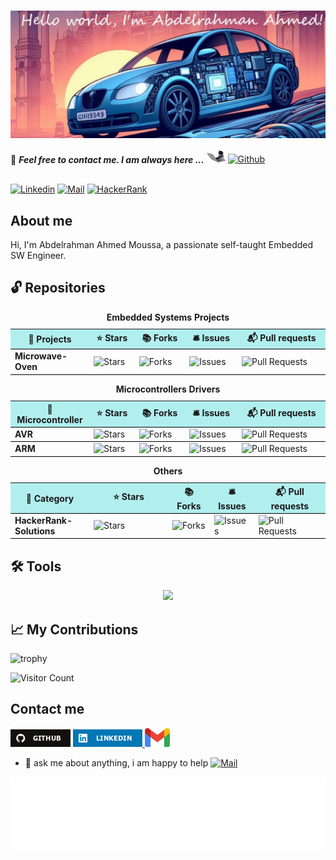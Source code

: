 <h1>
    <img align="center" src="assets/wellcome.jpg" >
</h1>

📝 ***Feel free to contact me. I am always here ...*** <img src="assets/giphy.gif" width="30">  [![Github](https://img.shields.io/github/followers/abd-elarhman?label=Followers&style=social)](https://github.com/abd-elarhman)
<br>

<br> [![Linkedin](https://img.shields.io/badge/LinkedIn-Abdelrahman%20Ahmed-blue?logo=Linkedin&logoColor=blue&labelColor=black)](https://www.linkedin.com/in/-abdelrahman-ahmed//) [![Mail](https://img.shields.io/badge/abdelrahman.ahmed0599@gmail.com-blue?logo=Gmail&logoColor=blue&labelColor=black)](mailto:abdelrahman.ahmed0599@gmail.com) [![HackerRank](https://img.shields.io/badge/HackerRank-abdelrahman_ah30-brightgreen?logo=HackerRank&logoColor=Green&labelColor=black)](https://www.hackerrank.com/profile/abdelrahman_ah30) </br>

## About me

Hi, I'm Abdelrahman Ahmed Moussa, a passionate self-taught Embedded SW Engineer.


## 🔓 Repositories

<table style="width:100%;">
  <caption><b> Embedded Systems Projects </b></caption>
  <colgroup>
    <col span="1" style="width:25%;">
  </colgroup>
  <thead>
    <tr style="border-bottom: 1.5px solid black; background-color: rgba(0, 204, 204, 0.3);">
      <th>🎁 Projects</th>
      <th>⭐ Stars</th>
      <th>📚 Forks</th>
      <th>🛎 Issues</th>
      <th>📬 Pull requests</th>
    </tr>
  </thead>
  <tbody>
     <tr style="border-bottom: 1.5px solid black;">
      <td><a href="https://github.com/abd-elarhman/Microwave-Oven" style="display:block; text-decoration:none;"><b>Microwave-Oven</b></a></td>
      <td><img alt="Stars" src="https://img.shields.io/github/stars/abd-elarhman/Microwave-Oven?style=flat-square&labelColor=343b41""/></td>
      <td><img alt="Forks" src="https://img.shields.io/github/forks/abd-elarhman/Microwave-Oven?style=flat-square&labelColor=343b41""/></td>
      <td><img alt="Issues" src="https://img.shields.io/github/issues/abd-elarhman/Microwave-Oven?style=flat-square&labelColor=343b41""/></td>
      <td><img alt="Pull Requests" src="https://img.shields.io/github/issues-pr/abd-elarhman/Microwave-Oven?style=flat-square&labelColor=343b41""/></td>
    </tr>
  </tbody>
</table>

<table style="width:100%;">
    <caption><b> Microcontrollers Drivers </b></caption>
  <colgroup>
    <col span="1" style="width:25%;">
  </colgroup>
  <thead>
  <thead>
    <tr style="border-bottom: 1.5px solid black; background-color: rgba(0, 204, 204, 0.3);">
      <th>🎁 Microcontroller</td>
      <th>⭐ Stars</td>
      <th>📚 Forks</td>
      <th>🛎 Issues</td>
      <th>📬 Pull requests</td>
    </tr>
  </thead>
  <tbody>
    <tr style="border-bottom: 1.5px solid black;">
      <td><a href="https://github.com/abd-elarhman/Atmega32-Drivers" style="display:block; text-decoration:none;"><b>AVR</b></a></td>
        <td><img alt="Stars" src="https://img.shields.io/github/stars/abd-elarhman/Atmega32-Drivers?style=flat-square&labelColor=343b41"/></td>
      <td><img alt="Forks" src="https://img.shields.io/github/forks/abd-elarhman/Atmega32-Drivers?style=flat-square&labelColor=343b41"/></td>
      <td><img alt="Issues" src="https://img.shields.io/github/issues/abd-elarhman/Atmega32-Drivers?style=flat-square&labelColor=343b41"/></td>
      <td><img alt="Pull Requests" src="https://img.shields.io/github/issues-pr/abd-elarhman/Atmega32-Drivers?style=flat-square&labelColor=343b41"/></td>
      </tr>
  </tbody>
  <tbody>
    <tr style="border-bottom: 1.5px solid black;">
      <td><a href="https://github.com/abd-elarhman/Arm-Cortex-M3" style="display:block; text-decoration:none;"><b>ARM</b></a></td>
        <td><img alt="Stars" src="https://img.shields.io/github/stars/abd-elarhman/Arm-Cortex-M3?style=flat-square&labelColor=343b41"/></td>
      <td><img alt="Forks" src="https://img.shields.io/github/forks/abd-elarhman/Arm-Cortex-M3?style=flat-square&labelColor=343b41"/></td>
      <td><img alt="Issues" src="https://img.shields.io/github/issues/abd-elarhman/Arm-Cortex-M3?style=flat-square&labelColor=343b41"/></td>
      <td><img alt="Pull Requests" src="https://img.shields.io/github/issues-pr/abd-elarhman/Arm-Cortex-M3?style=flat-square&labelColor=343b41"/></td>
      </tr>
  </tbody>
</table>

<table style="width:100%;">
    <colgroup>
    <col span="1" style="width:25%;">
  </colgroup>
  <thead>
  <thead>
    <caption><b> Others </b></caption>
    <colgroup>
    <col span="1" style="width:25%;">
  </colgroup>
  <thead>
  <thead>
        <tr style="border-bottom: 1.5px solid black; background-color: rgba(0, 204, 204, 0.3);">
            <th>🎁 Category</th>
            <th>⭐ Stars</th>
            <th>📚 Forks</th>
            <th>🛎 Issues</th>
            <th>📬 Pull requests</th>
        </tr>
    </thead>
    <tbody>
	    <tr style="border-bottom: 1.5px solid black;">
        <td><a href="https://github.com/abd-elarhman/HackerRank" style="display:block; text-decoration:none;"><b>HackerRank-Solutions</b></a></td>
        <td><img alt="Stars" src="https://img.shields.io/github/stars/abd-elarhman/HackerRank-Solutions?style=flat-square&labelColor=343b41"/></td>
        <td><img alt="Forks" src="https://img.shields.io/github/forks/abd-elarhman/HackerRank-Solutions?style=flat-square&labelColor=343b41"/></td>
        <td><img alt="Issues" src="https://img.shields.io/github/issues/abd-elarhman/HackerRank-Solutions?style=flat-square&labelColor=343b41"/></td>
        <td><img alt="Pull Requests" src="https://img.shields.io/github/issues-pr/abd-elarhman/HackerRank-Solutions?style=flat-square&labelColor=343b41"/></td>
        </tr>
  </tbody>
</table>


## 🛠️ Tools

<p align="center">
  <a href="https://skillicons.dev">
    <img src="https://skillicons.dev/icons?i=git,github,vscode,eclipse" />
  </a>
</p>

## 📈 My Contributions <br>

![trophy](https://github-profile-trophy.vercel.app/?username=abd-elarhman)

![Visitor Count](https://profile-counter.glitch.me/abd-elarhman/count.svg)

## Contact me

<p>
    <a href="https://github.com/abd-elarhman" target="_blank"><img alt="Github" src="assets/github.png"></a>
    <a href="https://www.linkedin.com/in/-abdelrahman-ahmed" target="_blank"><img alt="LinkedIn" src="assets/linkedin.png">
    </a>
    <a href="mailto:abdelrahman.ahmed0599@gmail.com" target="_blank"><img alt="Gmail" src="assets/gmail.png" height="30"></a>
</p>

- 💬 ask me about anything, i am happy to help [![Mail](https://img.shields.io/badge/abdelrahman.ahmed0599@gmail.com-blue?logo=Gmail&logoColor=blue&labelColor=black)](mailto:abdelrahman.ahmed0599@gmail.com)

<div align="center">

<img height="120" alt="Thanks for visiting me" width="100%" src="assets/marquee.svg" />
<br />
